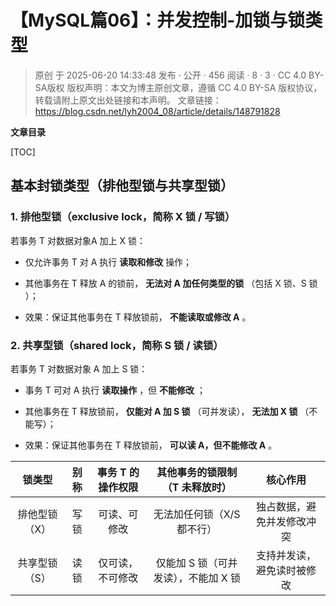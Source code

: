 # 【MySQL篇06】：并发控制-加锁与锁类型

> 原创 于 2025-06-20 14:33:48 发布 · 公开 · 456 阅读 · 8 · 3 · CC 4.0 BY-SA版权 版权声明：本文为博主原创文章，遵循 CC 4.0 BY-SA 版权协议，转载请附上原文出处链接和本声明。
> 文章链接：https://blog.csdn.net/lyh2004_08/article/details/148791828

**文章目录**

[TOC]



## 基本封锁类型（排他型锁与共享型锁）

### 1. 排他型锁（exclusive lock，简称 X 锁 / 写锁）

若事务 T 对数据对象A 加上 X 锁：

- 仅允许事务 T 对 A 执行 **读取和修改** 操作；

- 其他事务在 T 释放 A 的锁前， **无法对 A 加任何类型的锁** （包括 X 锁、S 锁 ）；

- 效果：保证其他事务在 T 释放锁前， **不能读取或修改 A** 。

### 2. 共享型锁（shared lock，简称 S 锁 / 读锁）

若事务 T 对数据对象 A 加上 S 锁：

- 事务 T 可对 A 执行 **读取操作** ，但 **不能修改** ；

- 其他事务在 T 释放锁前， **仅能对 A 加 S 锁** （可并发读）， **无法加 X 锁** （不能写）；

- 效果：保证其他事务在 T 释放锁前， **可以读 A，但不能修改 A** 。

| 锁类型 | 别称 | 事务 T 的操作权限 | 其他事务的锁限制（T 未释放时） | 核心作用 |
|:---:|:---:|:---:|:---:|:---:|
| 排他型锁（X） | 写锁 | 可读、可修改 | 无法加任何锁（X/S 都不行） | 独占数据，避免并发修改冲突 |
| 共享型锁（S） | 读锁 | 仅可读，不可修改 | 仅能加 S 锁（可并发读），不能加 X 锁 | 支持并发读，避免读时被修改 |
